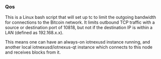 ### Qos ###

This is a Linux bash script that will set up tc to limit the outgoing bandwidth for connections to the Bitcoin network. It limits outbound TCP traffic with a source or destination port of 10818, but not if the destination IP is within a LAN (defined as 192.168.x.x).

This means one can have an always-on iotnexusd instance running, and another local iotnexusd/iotnexus-qt instance which connects to this node and receives blocks from it.
